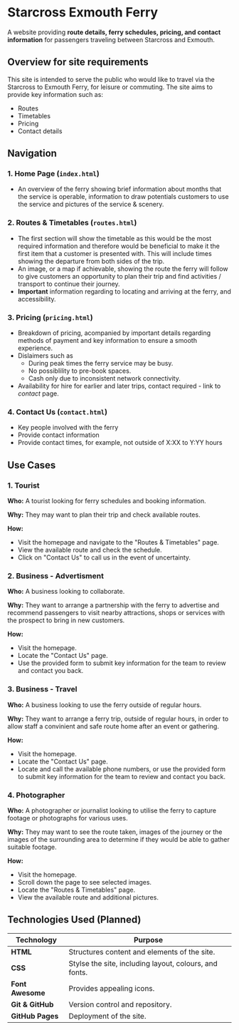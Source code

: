 # Starcross Exmouth Ferry

A website providing **route details, ferry schedules, pricing, and contact information** for passengers traveling between Starcross and Exmouth.

## Overview for site requirements

This site is intended to serve the public who would like to travel via the Starcross to Exmouth Ferry, for leisure or commuting. The site aims to provide key information such as:

* Routes
* Timetables
* Pricing
* Contact details

## Navigation

### 1. Home Page (`index.html`)
- An overview of the ferry showing brief information about months  that the service is operable, information to draw potentials customers to use the service and pictures of the service & scenery.

### 2. Routes & Timetables (`routes.html`)
- The first section will show the timetable as this would be the most required information and therefore would be beneficial to make it the first item that a customer is presented with. This will include times showing the departure from both sides of the trip. 
- An image, or a map if achievable, showing the route the ferry will follow to give customers an opportunity to plan their trip and find activities / transport to continue their journey.
- **Important** information regarding to locating and arriving at the ferry, and accessibility. 

### 3. Pricing (`pricing.html`)
- Breakdown of pricing, acompanied by important details regarding methods of payment and key information to ensure a smooth experience.
- Dislaimers such as
  - During peak times the ferry service may be busy.
  - No possiblility to pre-book spaces.
  - Cash only due to inconsistent network connectivity.
- Availability for hire for earlier and later trips, contact required - link to *contact* page.

### 4. Contact Us (`contact.html`)
- Key people involved with the ferry
- Provide contact information
- Provide contact times, for example, not outside of X:XX to Y:YY hours

## Use Cases

### 1. Tourist

**Who:** A tourist looking for ferry schedules and booking information.

**Why:** They may want to plan their trip and check available routes.

**How:**
+ Visit the homepage and navigate to the "Routes & Timetables" page.
+ View the available route and check the schedule.
+ Click on "Contact Us" to call us in the event of uncertainty.

### 2. Business - Advertisment

**Who:** A business looking to collaborate.

**Why:** They want to arrange a partnership with the ferry to advertise and recommend passengers to visit nearby attractions, shops or services with the prospect to bring in new customers.

**How:**  
+ Visit the homepage.
+ Locate the "Contact Us" page.
+ Use the provided form to submit key information for the team to review and contact you back.

### 3. Business - Travel

**Who:** A business looking to use the ferry outside of regular hours.

**Why:** They want to arrange a ferry trip, outside of regular hours, in order to allow staff a convinient and safe route home after an event or gathering.

**How:**  
+ Visit the homepage.
+ Locate the "Contact Us" page.
+ Locate and call the available phone numbers, or use the provided form to submit key information for the team to review and contact you back.

### 4. Photographer

**Who:** A photographer or journalist looking to utilise the ferry to capture footage or photographs for various uses.

**Why:** They may want to see the route taken, images of the journey or the images of the surrounding area to determine if they would be able to gather suitable footage.

**How:**  
+ Visit the homepage.
+ Scroll down the page to see selected images.
+ Locate the "Routes & Timetables" page.
+ View the available route and additional pictures.

## Technologies Used (Planned)

| Technology | Purpose |
|-|-|
| **HTML** | Structures content and elements of the site.
| **CSS** | Stylse the site, including layout, colours, and fonts.
| **Font Awesome** | Provides appealing icons.
| **Git & GitHub** | Version control and repository.
| **GitHub Pages** | Deployment of the site.